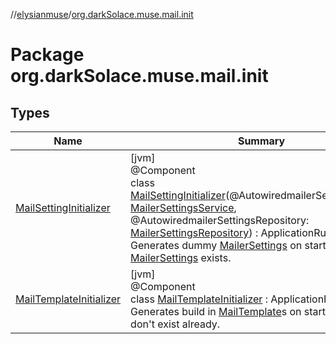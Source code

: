 //[elysianmuse](../../index.md)/[org.darkSolace.muse.mail.init](index.md)

# Package org.darkSolace.muse.mail.init

## Types

| Name | Summary |
|---|---|
| [MailSettingInitializer](-mail-setting-initializer/index.md) | [jvm]<br>@Component<br>class [MailSettingInitializer](-mail-setting-initializer/index.md)(@AutowiredmailerSettingsService: [MailerSettingsService](../org.darkSolace.muse.mail.service/-mailer-settings-service/index.md), @AutowiredmailerSettingsRepository: [MailerSettingsRepository](../org.darkSolace.muse.mail.repository/-mailer-settings-repository/index.md)) : ApplicationRunner<br>Generates dummy [MailerSettings](../org.darkSolace.muse.mail.model/-mailer-settings/index.md) on startup, if no other [MailerSettings](../org.darkSolace.muse.mail.model/-mailer-settings/index.md) exists. |
| [MailTemplateInitializer](-mail-template-initializer/index.md) | [jvm]<br>@Component<br>class [MailTemplateInitializer](-mail-template-initializer/index.md) : ApplicationRunner<br>Generates build in [MailTemplate](../org.darkSolace.muse.mail.model/-mail-template/index.md)s on startup, if they don't exist already. |
